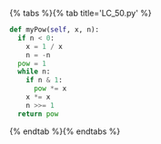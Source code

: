 {% tabs %}{% tab title='LC_50.py' %}

```py
def myPow(self, x, n):
  if n < 0:
    x = 1 / x
    n = -n
  pow = 1
  while n:
    if n & 1:
      pow *= x
    x *= x
    n >>= 1
  return pow
```

{% endtab %}{% endtabs %}
